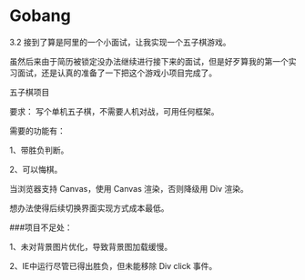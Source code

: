 # Gobang
3.2 接到了算是阿里的一个小面试，让我实现一个五子棋游戏。

虽然后来由于简历被锁定没办法继续进行接下来的面试，但是好歹算我的第一个实习面试，还是认真的准备了一下把这个游戏小项目完成了。

五子棋项目

要求：
写个单机五子棋，不需要人机对战，可用任何框架。

需要的功能有：

1、带胜负判断。

2、可以悔棋。

当浏览器支持 Canvas，使用 Canvas 渲染，否则降级用 Div 渲染。

想办法使得后续切换界面实现方式成本最低。

###项目不足处：

1、未对背景图片优化，导致背景图加载缓慢。

2、IE中运行尽管已得出胜负，但未能移除 Div click 事件。
